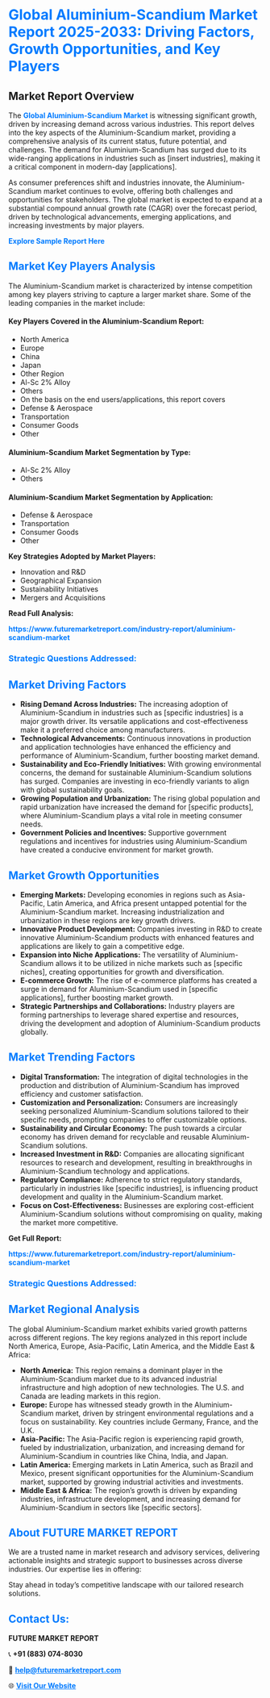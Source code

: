<h1 style="color: #007BFF;">Global Aluminium-Scandium Market Report 2025-2033: Driving Factors, Growth Opportunities, and Key Players</h1>

<section id="overview">
<h2>Market Report Overview</h2>
<p>The <a href="https://www.futuremarketreport.com/industry-report/aluminium-scandium-market" style="color: #007BFF; text-decoration: none;"><strong>Global Aluminium-Scandium Market</strong></a> is witnessing significant growth, driven by increasing demand across various industries. This report delves into the key aspects of the Aluminium-Scandium market, providing a comprehensive analysis of its current status, future potential, and challenges. The demand for Aluminium-Scandium has surged due to its wide-ranging applications in industries such as [insert industries], making it a critical component in modern-day [applications].</p>
<p>As consumer preferences shift and industries innovate, the Aluminium-Scandium market continues to evolve, offering both challenges and opportunities for stakeholders. The global market is expected to expand at a substantial compound annual growth rate (CAGR) over the forecast period, driven by technological advancements, emerging applications, and increasing investments by major players.</p>
</section>

<section id="overview">
<p><a href="https://www.futuremarketreport.com/request-sample/reportId=58956" style="color: #007BFF; text-decoration: none;"><strong>Explore Sample Report Here</strong></a></p>
</section>

<section id="key-players">
<h2 style="color: #007BFF;">Market Key Players Analysis</h2>
<p>The Aluminium-Scandium market is characterized by intense competition among key players striving to capture a larger market share. Some of the leading companies in the market include:</p>
<h4>Key Players Covered in the Aluminium-Scandium Report:</h4>
<ul><li>North America</li><li>Europe</li><li>China</li><li>Japan</li><li>Other Region</li><li>Al-Sc 2% Alloy</li><li>Others</li><li>On the basis on the end users/applications, this report covers</li><li>Defense &amp; Aerospace</li><li>Transportation</li><li>Consumer Goods</li><li>Other</li></ul>
<h4>Aluminium-Scandium Market Segmentation by Type:</h4>
<ul><li>Al-Sc 2% Alloy</li><li>Others</li></ul>

<h4>Aluminium-Scandium Market Segmentation by Application:</h4>
<ul><li>Defense &amp; Aerospace</li><li>Transportation</li><li>Consumer Goods</li><li>Other</li></ul>
<p><strong>Key Strategies Adopted by Market Players:</strong></p>
<ul>
<li>Innovation and R&D</li>
<li>Geographical Expansion</li>
<li>Sustainability Initiatives</li>
<li>Mergers and Acquisitions</li>
</ul>
</section>

<section>
<p><strong>Read Full Analysis: </strong></p><a href="https://www.futuremarketreport.com/industry-report/aluminium-scandium-market" style="color: #007BFF; text-decoration: none;"><strong>https://www.futuremarketreport.com/industry-report/aluminium-scandium-market</strong></a>
<h3 style="color: #007BFF;">Strategic Questions Addressed:</h3>
</section>

<section id="driving-factors">
<h2 style="color: #007BFF;">Market Driving Factors</h2>
<ul>
<li><strong>Rising Demand Across Industries:</strong> The increasing adoption of Aluminium-Scandium in industries such as [specific industries] is a major growth driver. Its versatile applications and cost-effectiveness make it a preferred choice among manufacturers.</li>
<li><strong>Technological Advancements:</strong> Continuous innovations in production and application technologies have enhanced the efficiency and performance of Aluminium-Scandium, further boosting market demand.</li>
<li><strong>Sustainability and Eco-Friendly Initiatives:</strong> With growing environmental concerns, the demand for sustainable Aluminium-Scandium solutions has surged. Companies are investing in eco-friendly variants to align with global sustainability goals.</li>
<li><strong>Growing Population and Urbanization:</strong> The rising global population and rapid urbanization have increased the demand for [specific products], where Aluminium-Scandium plays a vital role in meeting consumer needs.</li>
<li><strong>Government Policies and Incentives:</strong> Supportive government regulations and incentives for industries using Aluminium-Scandium have created a conducive environment for market growth.</li>
</ul>
</section>

<section id="growth-opportunities">
<h2 style="color: #007BFF;">Market Growth Opportunities</h2>
<ul>
<li><strong>Emerging Markets:</strong> Developing economies in regions such as Asia-Pacific, Latin America, and Africa present untapped potential for the Aluminium-Scandium market. Increasing industrialization and urbanization in these regions are key growth drivers.</li>
<li><strong>Innovative Product Development:</strong> Companies investing in R&D to create innovative Aluminium-Scandium products with enhanced features and applications are likely to gain a competitive edge.</li>
<li><strong>Expansion into Niche Applications:</strong> The versatility of Aluminium-Scandium allows it to be utilized in niche markets such as [specific niches], creating opportunities for growth and diversification.</li>
<li><strong>E-commerce Growth:</strong> The rise of e-commerce platforms has created a surge in demand for Aluminium-Scandium used in [specific applications], further boosting market growth.</li>
<li><strong>Strategic Partnerships and Collaborations:</strong> Industry players are forming partnerships to leverage shared expertise and resources, driving the development and adoption of Aluminium-Scandium products globally.</li>
</ul>
</section>

<section id="trending-factors">
<h2 style="color: #007BFF;">Market Trending Factors</h2>
<ul>
<li><strong>Digital Transformation:</strong> The integration of digital technologies in the production and distribution of Aluminium-Scandium has improved efficiency and customer satisfaction.</li>
<li><strong>Customization and Personalization:</strong> Consumers are increasingly seeking personalized Aluminium-Scandium solutions tailored to their specific needs, prompting companies to offer customizable options.</li>
<li><strong>Sustainability and Circular Economy:</strong> The push towards a circular economy has driven demand for recyclable and reusable Aluminium-Scandium solutions.</li>
<li><strong>Increased Investment in R&D:</strong> Companies are allocating significant resources to research and development, resulting in breakthroughs in Aluminium-Scandium technology and applications.</li>
<li><strong>Regulatory Compliance:</strong> Adherence to strict regulatory standards, particularly in industries like [specific industries], is influencing product development and quality in the Aluminium-Scandium market.</li>
<li><strong>Focus on Cost-Effectiveness:</strong> Businesses are exploring cost-efficient Aluminium-Scandium solutions without compromising on quality, making the market more competitive.</li>
</ul>
</section>

<section>
<p><strong>Get Full Report: </strong></p><a href="https://www.futuremarketreport.com/industry-report/aluminium-scandium-market" style="color: #007BFF; text-decoration: none;"><strong>https://www.futuremarketreport.com/industry-report/aluminium-scandium-market</strong></a>
<h3 style="color: #007BFF;">Strategic Questions Addressed:</h3>
</section>


<section id="regional-analysis">
<h2 style="color: #007BFF;">Market Regional Analysis</h2>
<p>The global Aluminium-Scandium market exhibits varied growth patterns across different regions. The key regions analyzed in this report include North America, Europe, Asia-Pacific, Latin America, and the Middle East & Africa:</p>
<ul>
<li><strong>North America:</strong> This region remains a dominant player in the Aluminium-Scandium market due to its advanced industrial infrastructure and high adoption of new technologies. The U.S. and Canada are leading markets in this region.</li>
<li><strong>Europe:</strong> Europe has witnessed steady growth in the Aluminium-Scandium market, driven by stringent environmental regulations and a focus on sustainability. Key countries include Germany, France, and the U.K.</li>
<li><strong>Asia-Pacific:</strong> The Asia-Pacific region is experiencing rapid growth, fueled by industrialization, urbanization, and increasing demand for Aluminium-Scandium in countries like China, India, and Japan.</li>
<li><strong>Latin America:</strong> Emerging markets in Latin America, such as Brazil and Mexico, present significant opportunities for the Aluminium-Scandium market, supported by growing industrial activities and investments.</li>
<li><strong>Middle East & Africa:</strong> The region’s growth is driven by expanding industries, infrastructure development, and increasing demand for Aluminium-Scandium in sectors like [specific sectors].</li>
</ul>
</section>

<footer>
<h2 style="color: #007BFF;">About FUTURE MARKET REPORT</h2>
<p>We are a trusted name in market research and advisory services, delivering actionable insights and strategic support to businesses across diverse industries. Our expertise lies in offering:</p>

<p>Stay ahead in today’s competitive landscape with our tailored research solutions.</p>

<h2 style="color: #007BFF;">Contact Us:</h2>
<p><strong>FUTURE MARKET REPORT</strong></p>
<p>📞 <strong>+91 (883) 074-8030</strong></p>
<p>📧 <strong><a href="mailto:help@futuremarketreport.com" style="color: #007BFF;">help@futuremarketreport.com</a></strong></p>
<p>🌐 <strong><a href="https://www.futuremarketreport.com/" style="color: #007BFF;">Visit Our Website</a></strong></p>
</footer>